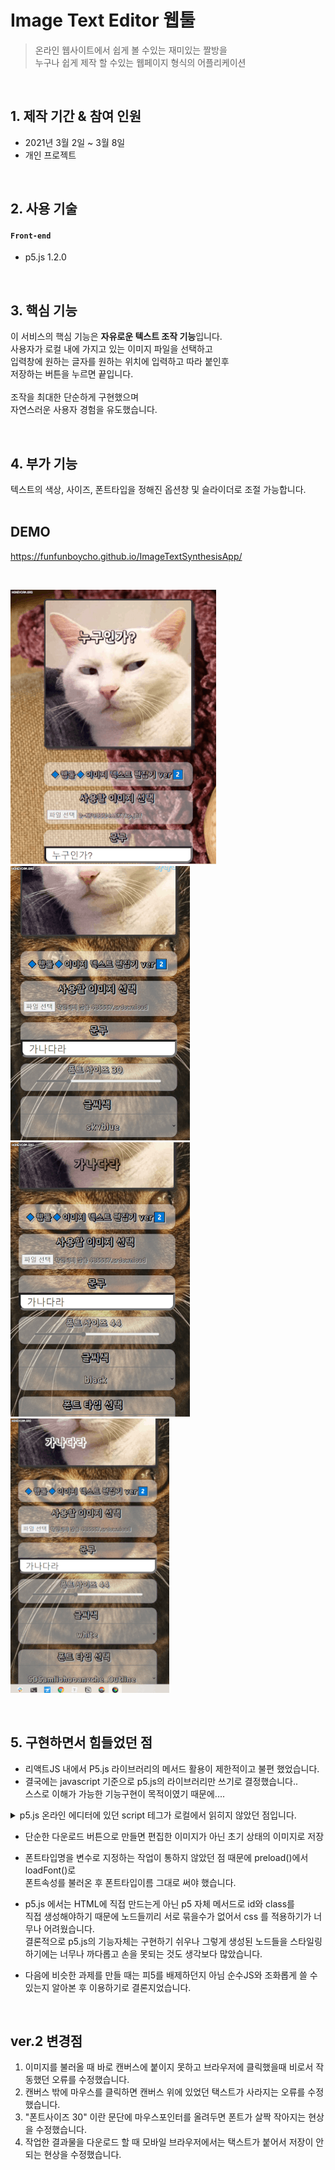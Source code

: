 # Image Text Editor 웹툴
>온라인 웹사이트에서 쉽게 볼 수있는 재미있는 짤방을     
누구나 쉽게 제작 할 수있는 웹페이지 형식의 어플리케이션          

<br />

## 1. 제작 기간 & 참여 인원
- 2021년 3월 2일 ~ 3월 8일
- 개인 프로젝트

<br />

## 2. 사용 기술
#### `Front-end`
  - p5.js 1.2.0

<br />

## 3. 핵심 기능
이 서비스의 핵심 기능은 **자유로운 텍스트 조작 기능**입니다.  
사용자가 로컬 내에 가지고 있는 이미지 파일을 선택하고        
입력창에 원하는 글자를 원하는 위치에 입력하고 따라 붙인후        
저장하는 버튼을 누르면 끝입니다.         
<br />
조작을 최대한 단순하게 구현했으며    
자연스러운 사용자 경험을 유도했습니다.

<br />

## 4. 부가 기능

텍스트의 색상, 사이즈, 폰트타입을 정해진 옵션창 및 슬라이더로 조절 가능합니다.
<br />
<br />

## DEMO
https://funfunboycho.github.io/ImageTextSynthesisApp/

<br />

![Image Text Editor](https://github.com/DragooCho/TIL/blob/main/image/cap1r.gif?raw=true)![Image Text Editor](https://github.com/DragooCho/TIL/blob/main/image/cap3r.gif?raw=true)        
![Image Text Editor](https://github.com/DragooCho/TIL/blob/main/image/cap4r.gif?raw=true)![Image Text Editor](https://github.com/DragooCho/TIL/blob/main/image/cap5r.gif?raw=true)        


<br />

## 5. 구현하면서 힘들었던 점
- 리액트JS 내에서 P5.js 라이브러리의 메서드 활용이 제한적이고 불편 했었습니다.
- 결국에는 javascript 기준으로 p5.js의 라이브러리만 쓰기로 결정했습니다..   
스스로 이해가 가능한 기능구현이 목적이였기 때문에....
</div>
<details>
<summary>p5.js 온라인 에디터에 있던 script 테그가 로컬에서 읽히지 않았던 점입니다.</summary>

[p5.js - Libraries - cdnjs](https://cdnjs.com/libraries/p5.js)에서 최신버전으로 교체했더니 잘 동작했습니다.

</div>
</details>

- 단순한 다운로드 버튼으로 만들면 편집한 이미지가 아닌 초기 상태의 이미지로 저장   
- 폰트타입명을 변수로 지정하는 작업이 통하지 않았던 점 때문에 preload()에서  loadFont()로     
  폰트속성를 불러온 후  폰트타입이름 그대로 써야 했습니다.

- p5.js 에서는 HTML에 직접 만드는게 아닌 p5 자체 메서드로 id와 class를    
  직접 생성해야하기 때문에 노드들끼리 서로 묶을수가 없어서 css 를 적용하기가 너무나 어려웠습니다.  
  결론적으로 p5.js의 기능자체는 구현하기 쉬우나 그렇게 생성된 노드들을 
  스타일링하기에는 너무나 까다롭고 손을 못되는 것도 생각보다 많았습니다. 
  
- 다음에 비슷한 과제를 만들 때는 피5를 배제하던지 아님 순수JS와 
  조화롭게 쓸 수 있는지 알아본 후 이용하기로 결론지었습니다.

<br />

## ver.2 변경점

1. 이미지를 불러올 때 바로 캔버스에 붙이지 못하고 브라우저에 클릭했을때 비로서 작동했던 오류를 수정했습니다.
2. 캔버스 밖에 마우스를 클릭하면 캔버스 위에 있었던 택스트가 사라지는 오류를 수정했습니다.
3. "폰트사이즈 30" 이란 문단에 마우스포인터를 올려두면 폰트가 살짝 작아지는 현상을 수정했습니다.
4. 작업한 결과물을 다운로드 할 때 모바일 브라우저에서는 택스트가 붙어서 저장이 안되는 현상을 수정했습니다. 


